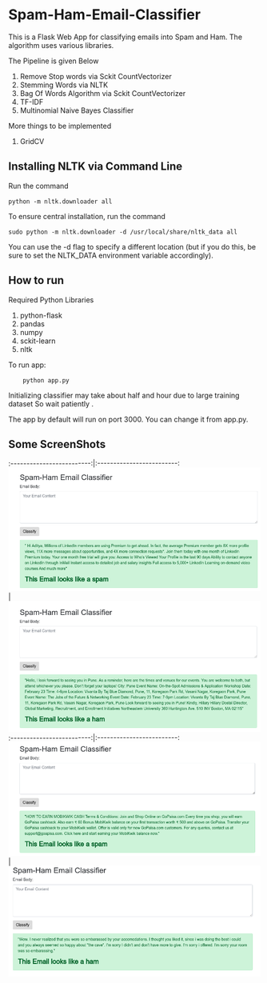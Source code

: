 # Spam-Ham-Email-Classifier
This is a Flask Web App for classifying emails into Spam and Ham. The algorithm uses various libraries.

The Pipeline is given Below

1. Remove Stop words via Sckit CountVectorizer
2. Stemming Words via NLTK
3. Bag Of Words Algorithm  via Sckit CountVectorizer
4. TF-IDF
5. Multinomial Naive Bayes Classifier

More things to be implemented
1. GridCV


## Installing NLTK via Command Line
Run the command 
```
python -m nltk.downloader all
``` 
To ensure central installation, run the command 
```
sudo python -m nltk.downloader -d /usr/local/share/nltk_data all
```

 You can use the -d flag to specify a different location (but if you do this, be sure to set the NLTK_DATA environment variable accordingly).


## How to run
Required Python Libraries
1. python-flask
2. pandas
3. numpy
3. sckit-learn
4. nltk

To run app:
```
	python app.py
```
Initializing classifier may take about half and hour due to large training dataset So wait patiently .

The app by default will run on port 3000. You can change it from app.py.


## Some ScreenShots

:-------------------------:|:-------------------------:
![Spam 1](https://raw.githubusercontent.com/Adityajn/Spam-Ham-Email-Classifier/master/Screenshots/spam1.png)  		 |  ![Ham 1](https://raw.githubusercontent.com/Adityajn/Spam-Ham-Email-Classifier/master/Screenshots/ham1.png)
:-------------------------:|:-------------------------:
![Spam 2](https://raw.githubusercontent.com/Adityajn/Spam-Ham-Email-Classifier/master/Screenshots/spam2.png)  		 |  ![Ham 2](https://raw.githubusercontent.com/Adityajn/Spam-Ham-Email-Classifier/master/Screenshots/ham2.png)
